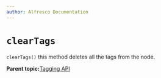 ```yaml
---
author: Alfresco Documentation
---
```


# `clearTags`

`clearTags()` this method deletes all the tags from the node.

**Parent topic:**[Tagging API](../references/API-JS-ScriptNode-Tagging.md)

